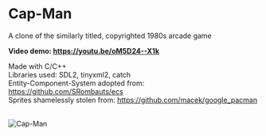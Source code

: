 # Cap-Man
A clone of the similarly titled, copyrighted 1980s arcade game

<b>Video demo: https://youtu.be/oM5D24--X1k</b>

Made with C/C++ <br />
Libraries used: SDL2, tinyxml2, catch <br />
Entity-Component-System adopted from: https://github.com/SRombauts/ecs <br />
Sprites shamelessly stolen from: https://github.com/macek/google_pacman <br />
<br />

![Cap-Man](https://thumbs.gfycat.com/DesertedUnimportantAmericancurl-size_restricted.gif)
